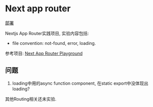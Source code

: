 # Next app router

[部署](https://next-app-route-experimental.onrender.com)

Nextjs App Router实践项目, 实验内容包括:
- file convention: not-found, error, loading.

参考项目: [Next App Router Playground](https://app-router.vercel.app/)

## 问题
1. loading中用的async function component, 在static export中没体现出loading?

其他Routing相关还未实验.

